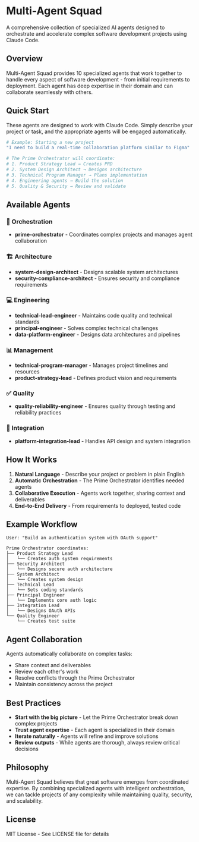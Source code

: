 # Multi-Agent Squad

A comprehensive collection of specialized AI agents designed to orchestrate and accelerate complex software development projects using Claude Code.

## Overview

Multi-Agent Squad provides 10 specialized agents that work together to handle every aspect of software development - from initial requirements to deployment. Each agent has deep expertise in their domain and can collaborate seamlessly with others.

## Quick Start

These agents are designed to work with Claude Code. Simply describe your project or task, and the appropriate agents will be engaged automatically.

```bash
# Example: Starting a new project
"I need to build a real-time collaboration platform similar to Figma"

# The Prime Orchestrator will coordinate:
# 1. Product Strategy Lead → Creates PRD
# 2. System Design Architect → Designs architecture  
# 3. Technical Program Manager → Plans implementation
# 4. Engineering agents → Build the solution
# 5. Quality & Security → Review and validate
```

## Available Agents

### 🎯 Orchestration
- **prime-orchestrator** - Coordinates complex projects and manages agent collaboration

### 🏗️ Architecture
- **system-design-architect** - Designs scalable system architectures
- **security-compliance-architect** - Ensures security and compliance requirements

### 💻 Engineering  
- **technical-lead-engineer** - Maintains code quality and technical standards
- **principal-engineer** - Solves complex technical challenges
- **data-platform-engineer** - Designs data architectures and pipelines

### 📊 Management
- **technical-program-manager** - Manages project timelines and resources
- **product-strategy-lead** - Defines product vision and requirements

### ✅ Quality
- **quality-reliability-engineer** - Ensures quality through testing and reliability practices

### 🔌 Integration
- **platform-integration-lead** - Handles API design and system integration

## How It Works

1. **Natural Language** - Describe your project or problem in plain English
2. **Automatic Orchestration** - The Prime Orchestrator identifies needed agents
3. **Collaborative Execution** - Agents work together, sharing context and deliverables
4. **End-to-End Delivery** - From requirements to deployed, tested code

## Example Workflow

```
User: "Build an authentication system with OAuth support"

Prime Orchestrator coordinates:
├── Product Strategy Lead
│   └── Creates auth system requirements
├── Security Architect  
│   └── Designs secure auth architecture
├── System Architect
│   └── Creates system design
├── Technical Lead
│   └── Sets coding standards
├── Principal Engineer
│   └── Implements core auth logic
├── Integration Lead
│   └── Designs OAuth APIs
└── Quality Engineer
    └── Creates test suite
```

## Agent Collaboration

Agents automatically collaborate on complex tasks:
- Share context and deliverables
- Review each other's work
- Resolve conflicts through the Prime Orchestrator
- Maintain consistency across the project

## Best Practices

- **Start with the big picture** - Let the Prime Orchestrator break down complex projects
- **Trust agent expertise** - Each agent is specialized in their domain
- **Iterate naturally** - Agents will refine and improve solutions
- **Review outputs** - While agents are thorough, always review critical decisions

## Philosophy

Multi-Agent Squad believes that great software emerges from coordinated expertise. By combining specialized agents with intelligent orchestration, we can tackle projects of any complexity while maintaining quality, security, and scalability.

## License

MIT License - See LICENSE file for details